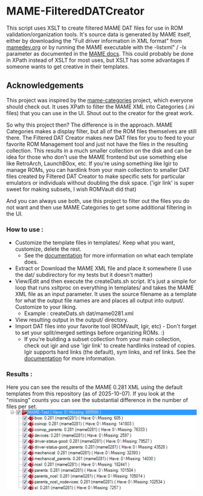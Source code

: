 # MAME-FilteredDATCreator

This script uses XSLT to create filtered MAME DAT files for use in ROM validation/organization tools. It's source data is generated by MAME itself, either by downloading the "Full driver information in XML format" from [mamedev.org](https://www.mamedev.org/) or by running the MAME executable with the -listxml" / -lx parameter as documented in the [MAME docs](https://docs.mamedev.org/commandline/commandline-all.html#frontend-verbs). This could probably be done in XPath instead of XSLT for most uses, but XSLT has some advantages if someone wants to get creative in their templates.

## Acknowledgements

This project was inspired by the [mame-categories](https://codeberg.org/mameau/mame-categories) project, which everyone should check out. It uses XPath to filter the MAME XML into Categories (.ini files) that you can use in the UI. Shout out to the creator for the great work.

So why this project then? The difference is in the approach. MAME Categories makes a display filter, but all of the ROM files themselves are still there. The Filtered DAT Creator makes new DAT files for you to feed to your favorite ROM Management tool and just not have the files in the resulting collection. This results in a much smaller collection on the disk and can be idea for those who don't use the MAME frontend but use something else like RetroArch, LaunchB0ox, etc. If you're using something like Igir to manage ROMs, you can hardlink from your main collection to smaller DAT files created by Filtered DAT Creator to make specific sets for particular emulators or individuals without doubling the disk space. ('igir link' is super sweet for making subsets, I wish ROMVault did that)

And you can always use both, use this project to filter out the files you do not want and then use MAME Categories to get some additional filtering in the UI.

### How to use :

- Customize the template files in templates/. Keep what you want, customize, delete the rest.
  - See the [documentation](templates/README.md) for more information on what each template does.
- Extract or Download the MAME XML file and place it somewhere (I use the dat/ subdirectory for my tests but it doesn't matter)
- View/Edit and then execute the createDats.sh script. It's just a simple for loop that runs xsltproc on everything in templates/ and takes the MAME XML file as an input parameter. It uses the source filename as a template for what the output file names are and places all output into output/. Customize to your liking.
  - Example : createDats.sh dat/mame0281.xml
- View resulting output in the output/ directory.
- Import DAT files into your favorite tool (ROMVault, Igir, etc) - Don't forget to set your split/merged settings before organizing ROMs. :)
  - If you're building a subset collection from your main collection, check out igir and use 'igir link' to create hardlinks instead of copies. Igir supports hard links (the default), sym links, and ref links. See the [documentation](https://igir.io/commands/#link) for more information.

### Results :

Here you can see the results of the MAME 0.281 XML using the default templates from this repository (as of 2025-10-07). If you look at the "missing" counts you can see the substantial difference in the number of files per set.
![Screenshot of DATs generated from the MAME 0.281 XML inside of ROMVault.](https://github.com/ekrunch/MAME-FilteredDATCreator/blob/main/MAME-FilteredDATCreator-Results.png?raw=true)
